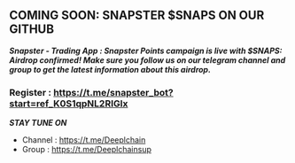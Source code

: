 ## COMING SOON: SNAPSTER $SNAPS ON OUR GITHUB

***Snapster - Trading App : Snapster Points campaign is live with $SNAPS: Airdrop confirmed! Make sure you follow us on our telegram channel and group to get the latest information about this airdrop.***

### Register : https://t.me/snapster_bot?start=ref_K0S1qpNL2RIGlx

***STAY TUNE ON***
- Channel : https://t.me/Deeplchain
- Group : https://t.me/Deeplchainsup